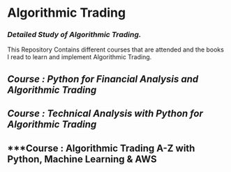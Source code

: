 # **Algorithmic Trading**
### *Detailed Study of Algorithmic Trading.*
This Repository Contains different courses that are attended and the books I read to learn and implement Algorithmic Trading.

## ***Course : Python for Financial Analysis and Algorithmic Trading***

## ***Course : Technical Analysis with Python for Algorithmic Trading***


## ***Course : Algorithmic Trading A-Z with Python, Machine Learning & AWS
